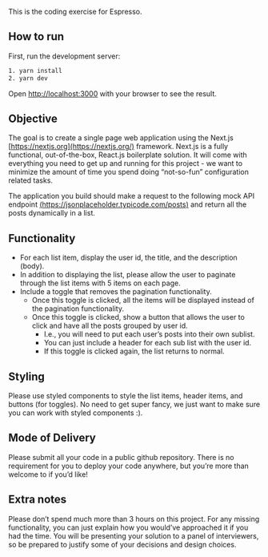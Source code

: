 This is the coding exercise for Espresso.

## How to run

First, run the development server:

```bash
1. yarn install
2. yarn dev
```

Open [http://localhost:3000](http://localhost:3000) with your browser to see the result.

## Objective

The goal is to create a single page web application using the Next.js [https://nextjs.org](https://nextjs.org/) framework. Next.js is a fully functional, out-of-the-box, React.js boilerplate solution. It will come with everything you need to get up and running for this project - we want to minimize the amount of time you spend doing “not-so-fun” configuration related tasks.

The application you build should make a request to the following mock API endpoint [(https://jsonplaceholder.typicode.com/posts)](https://jsonplaceholder.typicode.com/posts) and return all the posts dynamically in a list.

## Functionality

- For each list item, display the user id, the title, and the description (body).
- In addition to displaying the list, please allow the user to paginate through the list items with 5 items on each page.
- Include a toggle that removes the pagination functionality.
  - Once this toggle is clicked, all the items will be displayed instead of the pagination functionality.
  - Once this toggle is clicked, show a button that allows the user to click and have all the posts grouped by user id.
    - I.e., you will need to put each user’s posts into their own sublist.
    - You can just include a header for each sub list with the user id.
    - If this toggle is clicked again, the list returns to normal.

## Styling

Please use styled components to style the list items, header items, and buttons (for toggles). No need to get super fancy, we just want to make sure you can work with styled components :).

## Mode of Delivery

Please submit all your code in a public github repository. There is no requirement for you to deploy your code anywhere, but you’re more than welcome to if you’d like!

## Extra notes

Please don’t spend much more than 3 hours on this project. For any missing functionality, you can just explain how you would’ve approached it if you had the time. You will be presenting your solution to a panel of interviewers, so be prepared to justify some of your decisions and design choices.
